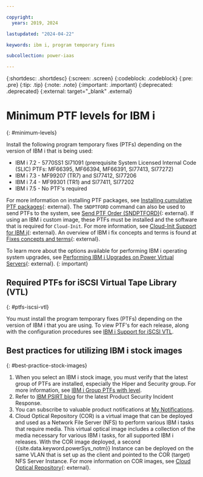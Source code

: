 ```yaml
---

copyright:
  years: 2019, 2024

lastupdated: "2024-04-22"

keywords: ibm i, program temporary fixes

subcollection: power-iaas

---
```

{:shortdesc: .shortdesc}
{:screen: .screen}
{:codeblock: .codeblock}
{:pre: .pre}
{:tip: .tip}
{:note: .note}
{:important: .important}
{:deprecated: .deprecated}
{:external: target="_blank" .external}

# Minimum PTF levels for IBM i
{: #minimum-levels}

Install the following program temporary fixes (PTFs) depending on the version of IBM i that is being used:

- IBM i 7.2 - 5770SS1 SI71091 (prerequisite System Licensed Internal Code (SLIC) PTFs: MF66395, MF66394, MF66391, SI77413, SI77272)
- IBM i 7.3 - MF99207 (TR7) and SI77412, SI77206
- IBM i 7.4 - MF99301 (TR1) and SI77411, SI77202
- IBM i 7.5 - No PTF's required

For more information on installing PTF packages, see [Installing cumulative PTF packages](https://www.ibm.com/docs/en/i/7.4?topic=scenario-installing-cumulative-ptf-packages){: external}. The `SNDPTFORD` command can also be used to send PTFs to the system, see [Send PTF Order (SNDPTFORD)](https://www.ibm.com/docs/en/i/7.4?topic=ssw_ibm_i_74/cl/sndptford.htm){: external}. If using an IBM i custom image, these PTFs must be installed and the software that is required for `Cloud-Init`. For more information, see [Cloud-Init Support for IBM i](https://www.ibm.com/support/pages/node/1166194){: external}. An overview of IBM i fix concepts and terms is found at [Fixes concepts and terms](https://www.ibm.com/docs/en/i/7.4?topic=fixes-concepts-terms){: external}.

To learn more about the options available for performing IBM i operating system upgrades, see [Performing IBM i Upgrades on Power Virtual Servers](https://www.ibm.com/support/pages/performing-ibm-i-upgrades-power-virtual-servers){: external}.
{: important}

## Required PTFs for iSCSI Virtual Tape Library (VTL)
{: #ptfs-iscsi-vtl}

You must install the program temporary fixes (PTFs) depending on the version of IBM i that you are using. To view PTF's for each release, along with the configuration procedures see [IBM i Support for iSCSI VTL](https://www.ibm.com/support/pages/ibm-i-removable-media-support-iscsi-vtl). 

## Best practices for utilizing IBM i stock images 
{: #best-practice-stock-images}

1.	When you select an IBM i stock image, you must verify that the latest group of PTFs are installed, especially the Hiper and Security group. For more information, see [IBM i Group PTFs with level](https://www.ibm.com/support/pages/ibm-i-group-ptfs-level). 
2.	Refer to [IBM PSIRT blog](https://www.ibm.com/blogs/psirt/) for the latest Product Security Incident Response. 
3.	You can subscribe to valuable product notifications at [My Notifications](https://www.ibm.com/support/pages/node/253211).
4. Cloud Optical Repository (COR) is a virtual image that can be deployed and used as a Network File Server (NFS) to perform various IBM i tasks that require media. This virtual optical image includes a collection of the media necessary for various IBM i tasks, for all supported IBM i releases. With the COR image deployed, a second {{site.data.keyword.powerSys_notm}} Instance can be deployed on the same VLAN that is set up as the client and pointed to the COR (target) NFS Server Instance. For more information on COR images, see [Cloud Optical Repository](https://cloud.ibm.com/media/docs/downloads/power-iaas/Cloud_Optical_Repository.pdf){: external}.

